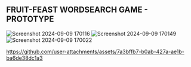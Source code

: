 
## FRUIT-FEAST WORDSEARCH GAME - PROTOTYPE

![Screenshot 2024-09-09 170116](https://github.com/user-attachments/assets/d8a495c0-3b19-4203-843b-84c760aa5204)
![Screenshot 2024-09-09 170149](https://github.com/user-attachments/assets/180b0ac8-405f-412a-8d4f-39ff1cc502bf)
![Screenshot 2024-09-09 170022](https://github.com/user-attachments/assets/1097fe54-bd81-4d5e-bd9f-57c791100021)


https://github.com/user-attachments/assets/7a3bffb7-b0ab-427a-ae1b-ba6de38dc1a3

